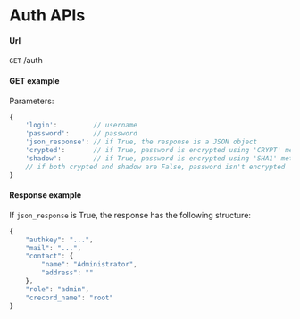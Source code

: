 # Auth APIs

#### Url

  `GET` /auth

#### GET example

Parameters:
```javascript
{
    'login':         // username
    'password':      // password
    'json_response': // if True, the response is a JSON object
    'crypted':       // if True, password is encrypted using 'CRYPT' method
    'shadow':        // if True, password is encrypted using 'SHA1' method
    // if both crypted and shadow are False, password isn't encrypted
}
```

#### Response example

If `json_response` is True, the response has the following structure:

```javascript
{
    "authkey": "...",
    "mail": "...",
    "contact": {
        "name": "Administrator",
        "address": ""
    },
    "role": "admin",
    "crecord_name": "root"
}
```
